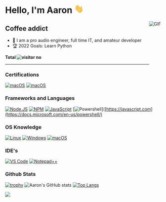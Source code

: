 # Hello, I'm Aaron <img width="30px" src="https://github.com/SatYu26/SatYu26/raw/master/Assets/Hi.gif" />

<img align="right" alt="GIF" height="150px" src="https://c.tenor.com/2Wu29iaHSYYAAAAi/coffee-lover-hot-coffee.gif" />

## Coffee addict

- 🌱 I am a pro audio engineer, full time IT, and amateur developer
- 🏆 2022 Goals: Learn Python

<!--START_SECTION:waka-->
**Total ![visitor no](https://visitor-badge.glitch.me/badge?page_id=azbaron.azbaron&left_color=black&right_color=black)**

<!--END_SECTION:waka-->

---

### Certifications
[![macOS](https://img.shields.io/badge/apple_certified_macintosh_technician-667881?style=for-the-badge&logo=apple&logoColor=white)](https://apple.com)
[![macOS](https://img.shields.io/badge/apple_ios_certified-667881?style=for-the-badge&logo=apple&logoColor=white)](https://apple.com)

### Frameworks and Languages
[![Node.JS](https://img.shields.io/badge/Node.js-339933?style=for-the-badge&logo=nodedotjs&logoColor=white)](https://nodejs.org)
[![NPM](https://img.shields.io/badge/npm-CB3837?style=for-the-badge&logo=npm&logoColor=white)](https://npmjs.org)
[![JavaScript](https://img.shields.io/badge/JavaScript-F7DF1E?style=for-the-badge&logo=javascript&logoColor=black)](https://javascript.com)
[![Powershell](https://img.shields.io/badge/Powershell-black?style=for-the-badge&logo=powershell&logoColor=black)]([https://javascript.com](https://docs.microsoft.com/en-us/powershell/)

### OS Knowledge
[![Linux](https://img.shields.io/badge/linux-CB3837?style=for-the-badge&logo=linux&logoColor=black)](https://linux.org)
[![Windows](https://img.shields.io/badge/Windows-0078D6?style=for-the-badge&logo=windows&logoColor=white)](https://microsoft.com/windows)
[![macOS](https://img.shields.io/badge/macos-667881?style=for-the-badge&logo=apple&logoColor=white)](https://apple.com)

### IDE's
[![VS Code](https://img.shields.io/badge/Visual_Studio_Code-0078D4?style=for-the-badge&logo=visual%20studio%20code&logoColor=white)](https://code.visualstudio.com)
[![Notepad++](https://img.shields.io/badge/Notepad++-90E59A.svg?style=for-the-badge&logo=notepad%2B%2B&logoColor=black)](https://notepad-plus-plus.org)

### Github Stats
[![trophy](https://github-profile-trophy.vercel.app/?username=azbaron&theme=onedark&title=Joined2020,Commit,Followers,Repositories,Stars,PullRequest)](https://github.com/ryo-ma/github-profile-trophy)
![Aaron's GitHub stats](https://github-readme-stats.vercel.app/api?username=azbaron&show_icons=true&theme=radical)
[![Top Langs](https://github-readme-stats.vercel.app/api/top-langs/?username=azbaron)](https://github.com/anuraghazra/github-readme-stats)


<img src="https://i.imgur.com/nDdEmrd.png"/>
